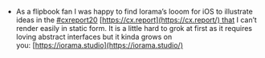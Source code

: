 - As a flipbook fan I was happy to find Iorama’s looom for iOS to illustrate ideas in the [#cxreport20](https://www.linkedin.com/feed/hashtag/?keywords=cxreport20&highlightedUpdateUrns=urn%3Ali%3Aactivity%3A6688127168741961728) [https://cx.report](https://cx.report/) that I can’t render easily in static form. It is a little hard to grok at first as it requires loving abstract interfaces but it kinda grows on you: [https://iorama.studio](https://iorama.studio/)
